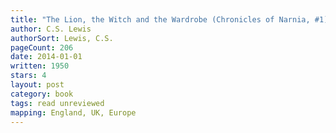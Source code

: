 ```yaml
---
title: "The Lion, the Witch and the Wardrobe (Chronicles of Narnia, #1)"
author: C.S. Lewis
authorSort: Lewis, C.S.
pageCount: 206
date: 2014-01-01
written: 1950
stars: 4
layout: post
category: book
tags: read unreviewed
mapping: England, UK, Europe
---
```

